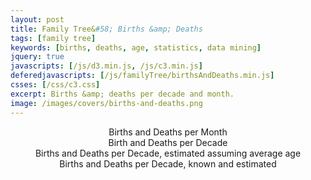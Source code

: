```yaml
---
layout: post
title: Family Tree&#58; Births &amp; Deaths
tags: [family tree]
keywords: [births, deaths, age, statistics, data mining]
jquery: true
javascripts: [/js/d3.min.js, /js/c3.min.js]
deferedjavascripts: [/js/familyTree/birthsAndDeaths.min.js]
csses: [/css/c3.css]
excerpt: Births &amp; deaths per decade and month.
image: /images/covers/births-and-deaths.png
---
```


<div style="text-align: center;" class="title">Births and Deaths per Month</div>
<div id="perMonthChart" class="charts"></div>

<div style="text-align: center;" class="title">Birth and Deaths per Decade</div>
<div id="perDecadeChart" class="charts"></div>

<div style="text-align: center;" class="title">Births and Deaths per Decade, estimated assuming average age</div>
<div id="perDecadeCleanChart" class="charts"></div>

<div style="text-align: center;" class="title">Births and Deaths per Decade, known and estimated</div>
<div id="perDecadeCombined" class="charts"></div>
